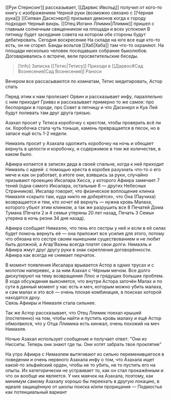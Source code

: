 [[Руи Стернсонг]] рассказывает, [[Дарвис Ивольд]] получил от кого-то книгу с изображением Черной руки (возможно связано с [[Черная рука]])
[[Силван Даскснерл]] призывал демонов когда к городу подходил Черный вихрь.
[[Отец Иоганн Ллимик|Ллимик]] пришел с главным солнечным священником на площади и всех успокоил
В пятницу будет заседание совета на котором обе стороны будут дебатировать.
Сегодня воскресение
На складе на юге все еще кто-то есть, он не сгорел. Банды вольтов [[Хаб|Хаба]] там что-то охраняют.
На площади несколько человек посещавших собрание быколюбов. Договаривались о встрече, вели просветительские беседы. 

> [!info] Записка [[Тетис|Тетису]] 
> Приходи в [[Дарвос#Сад Вознесения|Сад Вознесения]] 
> 								Раноси

  
Вечером все рассасываются по комнатам, Тетис медитировать, Астор спать

Перед этим к нам пролезает Орвин и рассказывает инфу, параллельно с ним приходит Гриввз и рассказывает примерно то же самое: про беспорядки в городе, про Совет в пятницу и что Даскнерл и Куа Лей будут поливать там друг друга грязью.  

Азахал просит у Тетиса коробочку с крестом, чтобы проверить всё ли ок. Коробочка стала чуть тоньше, камень превращается в песок, но в запасе ещё есть 1-2 недели.  

Нимаэль просит у Азахала одолжить коробочку на ночь и обещает вернуть в целости и коробочку, и содержимое в том же количестве, в каком было.  

Афиира копается в записях деда в своей спальне, когда к ней приходит Нимаэль с идеей: с помощью креста в коробке разузнать что-то о его мече и как он работает, в итоге они, взявшись за руки, случайно призывают проекцию Иксалара Хисса, у которого Афиира замечает 7 теней (одна самого Иксалара, остальные 6 — других Небесных Странников). Иксалар говорит, что физическое воплощение клинка Нимаэля «скрыто там, куда никто не доберётся», что Она (Паучиха) возвращается и тем, кто хочет её вернуть — нужна кровь Малаха, которого убьют этим клинком, а так же разрушить все 8 Печатей Дома Тумана (Печати 2 и 4 семьи утеряны 20 лет назад, Печать 3 Семьи утеряна в ночь резни 34 дня назад).  

Афиира сообщает Нимаэлю, что тень его сестры у неё и если в её силах будет помочь вернуть её — она приложит все усилия для этого, потому что обязана его сестре своим нынешним существованием и не любит быть должной, а Агар’Ваэны всегда платят свои долги. Нимаэль и Афиира жмут друг другу руки в знак скрепления договорённости. Афиира как всегда не снимает перчаток.  

В момент появления Иксалара врывается Астор в одних трусах и с молотом наперевес, а за ним Азахал с Чёрным мечом. Все долго дискутируют на тему возвращения Ллос и грядущих больших проблем. В ходе обсуждения выясняется, что внутри Астора заточён Малах и по сути в данный момент у нас есть и меч, которым можно убить малаха, и сам малах и это всё — очень плохая комбинация, в поисках которой находятся дроу.  
Связь Афииры и Нимаэля стала сильнее.

Так же Астор рассказывает, что Отец Ллимик поехал крышей (постепенно) на том, чтобы найти и пустить кровь малаху и ещё Астор обмолвился, что у Отца Ллимика есть кинжал, очень похожий на меч Нимаэля.  

Ночью Азахал использует сообщение и получает ответ:
"Они из Нисситы. Теперь они знают где ты. Они хотят забрать твое проклятие"

На утро Афиира с Нимаэлем вытягивают из сильно переменившегося в поведении и очень нервного Азахала инфу о том, что Азахала ищет какой-то эльфийский орден, чтобы не то убить, не то пустить его на опыты. Их категорически не устраивает то, как он стал прокажённым и что он вообще им является. У них маячок на Азахала, поэтому, как минимум самому Азахалу хорошо бы переехать в другую локацию, в идеале защищённую от школы поиска и/или прорицания — Подмостье как потенциальный вариант